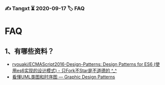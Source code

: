 ### ✍️ Tangxt ⏳ 2020-09-17 🏷️ FAQ

# FAQ

## 1、有哪些资料？

- [ryouaki/ECMAScript2016-Design-Patterns: Design Patterns for ES6 (使用es6实现的设计模式) - 只Fork不Star是不道德的 ^_^](https://github.com/ryouaki/ECMAScript2016-Design-Patterns)
- [看懂UML类图和时序图 — Graphic Design Patterns](https://design-patterns.readthedocs.io/zh_CN/latest/read_uml.html)